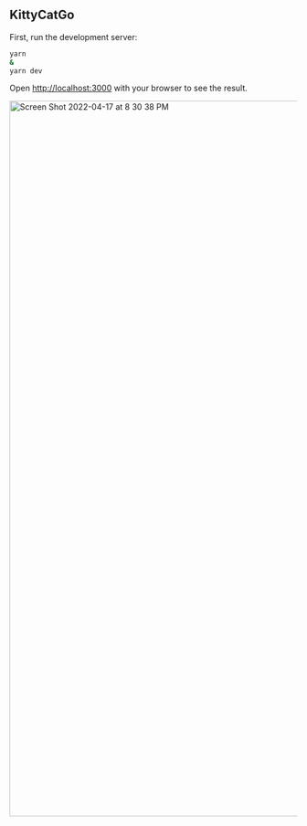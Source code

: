 ## KittyCatGo

First, run the development server:

```bash
yarn 
&
yarn dev
```

Open [http://localhost:3000](http://localhost:3000) with your browser to see the result.


<img width="1253" alt="Screen Shot 2022-04-17 at 8 30 38 PM" src="https://user-images.githubusercontent.com/55162362/163740827-296eabc5-6cda-4609-ab13-714fa8c2bd76.png">

